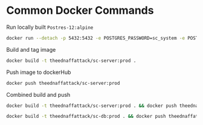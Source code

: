# Common Docker Commands

Run locally built `Postres-12:alpine`

```bash
docker run --detach -p 5432:5432 -e POSTGRES_PASSWORD=sc_system -e POSTGRES_USER=sc_system -e POSTGRES_DB=slack_clone --name sc-db theednaffattack/sc-db:prod
```

Build and tag image

```bash
docker build -t theednaffattack/sc-server:prod .
```

Push image to dockerHub

```bash
docker push theednaffattack/sc-server:prod
```

Combined build and push

```bash
docker build -t theednaffattack/sc-server:prod . && docker push theednaffattack/sc-server:prod
```

```bash
docker build -t theednaffattack/sc-db:prod . && docker push theednaffattack/sc-db:prod
```
